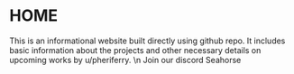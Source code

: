# HOME
This is an informational website built directly using github repo. It includes basic information about the projects and other necessary details on upcoming works by u/pheriferry. 
\n Join our discord Seahorse 
